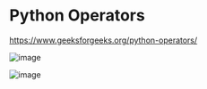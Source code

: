 # Python Operators

https://www.geeksforgeeks.org/python-operators/

![image](https://github.com/user-attachments/assets/abd33c4b-659c-454e-b327-8444253c6d7e)

![image](https://github.com/user-attachments/assets/f8fec345-46b8-4145-8cce-a8851ba9fbee)


